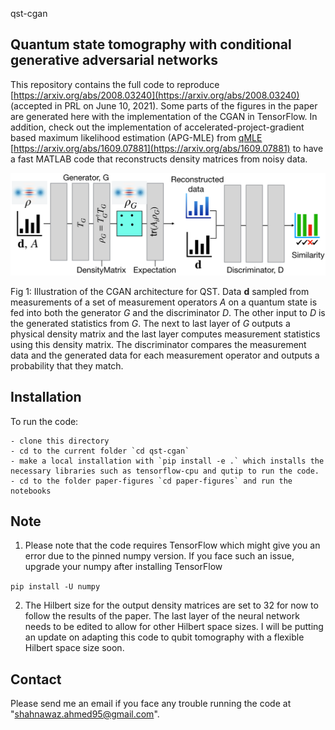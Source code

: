 qst-cgan

Quantum state tomography with conditional generative adversarial networks
----------------------------------------------------------------------------

This repository contains the full code to reproduce [https://arxiv.org/abs/2008.03240](https://arxiv.org/abs/2008.03240) (accepted in PRL on June 10, 2021). Some parts of the figures in the paper are generated here with the implementation of the CGAN in TensorFlow. In addition, check out the implementation of accelerated-project-gradient based maximum likelihood estimation (APG-MLE) from [qMLE](https://github.com/qMLE/qMLE) [https://arxiv.org/abs/1609.07881](https://arxiv.org/abs/1609.07881) to have a fast MATLAB code that reconstructs density matrices from noisy data.


<img src="paper-figures/figures/fig1-CGAN.png">


Fig 1: Illustration of the CGAN architecture for QST. Data $\mathbf d$ sampled from measurements of a set of measurement operators $A$ on a quantum state is fed into both the generator $G$ and the discriminator $D$. The other input to $D$ is the generated statistics from $G$. The next to last layer of $G$ outputs a physical density matrix and the last layer computes measurement statistics using this density matrix. The discriminator compares the measurement data and the generated data for each measurement operator and outputs a probability that they match.

Installation
------------

To run the code:

	- clone this directory
	- cd to the current folder `cd qst-cgan`
	- make a local installation with `pip install -e .` which installs the necessary libraries such as tensorflow-cpu and qutip to run the code.
	- cd to the folder paper-figures `cd paper-figures` and run the notebooks

Note
----
1. Please note that the code requires TensorFlow which might give you an error due to the pinned numpy version. If you face such an issue, upgrade your numpy after installing TensorFlow 

`pip install -U numpy`

2. The Hilbert size for the output density matrices are set to 32 for now to follow the results of the paper. The last layer of the neural network needs to be edited to allow for other Hilbert space sizes. I will be putting an update on adapting this code to qubit tomography with a flexible Hilbert space size soon.


Contact
-------

Please send me an email if you face any trouble running the code at "shahnawaz.ahmed95@gmail.com".
